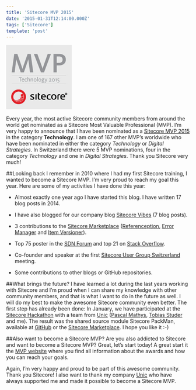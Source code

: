 ```yaml
---
title: 'Sitecore MVP 2015'
date: '2015-01-31T12:14:00.000Z'
tags: ['Sitecore']
template: 'post'
---
```


![Sitecore Technology MVP](./images/mvp-2015-tech-180.jpg)

Every year, the most active Sitecore community members from around the world get
nominated as a Sitecore Most Valuable Professional (MVP). I’m very happy to
announce that I have been nominated as a [Sitecore MVP
2015](http://sitecore.net/mvp?sc_camp=8EB4850664E346B79A2BA153205139F6) in the
category **Technology**. I am one of 167 other MVP’s worldwide who have been
nominated in either the category _Technology_ or _Digital Strategies_. In
Switzerland there were 5 MVP nominations, four in the category _Technology_ and
one in _Digital Strategies_. Thank you Sitecore very much!

##Looking back
I remember in 2010 where I had my first Sitecore training, I wanted to become a
Sitecore MVP. I’m very proud to reach my goal this year. Here are some of my
activities I have done this year:

- Almost exactly one year ago I have started this blog. I have written 17 blog
  posts in 2014.
- I have also blogged for our company blog [Sitecore
  Vibes](http://sitecore.unic.com/) (7 blog posts).
- 3 contributions to the [Sitecore
  Marketplace](https://marketplace.sitecore.net/)
  ([Referenception](https://marketplace.sitecore.net/Modules/Referenception.aspx),
  [Error
  Manager](https://marketplace.sitecore.net/Modules/Sitecore_Error_Manager.aspx)
  and [Item
  Versioner](https://marketplace.sitecore.net/Modules/Sitecore_Item_Versioner.aspx)).

- Top 75 poster in the [SDN Forum](http://sdn.sitecore.net/Forum.aspx) and top
  21 on [Stack Overflow](http://stackoverflow.com/questions/tagged/sitecore).
- Co-founder and speaker at the first [Sitecore User Group
  Switzerland](http://sugch.eventbrite.com/) meeting.
- Some contributions to other blogs or GitHub repositories.

##What brings the future?
I have learned a lot during the last years working with Sitecore and I’m proud
when I can share my knowledge with other community members, and that is what I
want to do in the future as well. I will do my best to make the awesome Sitecore
community even better. The first step has already been done: In January, we have
participated at the [Sitecore
Hackathon](http://sitecorehackathon.org/sitecore-hackathon-2015/) with a team
from [Unic](http://www.unic.com/) ([Pascal Mathys](https://twitter.com/rootix),
[Tobias Studer](https://twitter.com/studert) and me). The result was the shared
source module Sitecore PackMan, available at
[GitHub](https://github.com/unic/SitecorePackMan) or the [Sitecore
Marketplace](https://marketplace.sitecore.net/Modules/Sitecore_PackMan.aspx). I
hope you like it :-)

##Also want to become a Sitecore MVP?
Are you also addicted to Sitecore and want to become a Sitecore MVP? Great,
let’s start today! A great start it the [MVP
website](http://sitecore.net/mvp?sc_camp=8EB4850664E346B79A2BA153205139F6) where
you find all information about the awards and how you can reach your goals.

Again, I’m very happy and proud to be part of this awesome community. Thank you
Sitecore! I also want to thank my company [Unic](http://www.unic.com/) who have
always supported me and made it possible to become a Sitecore MVP.
